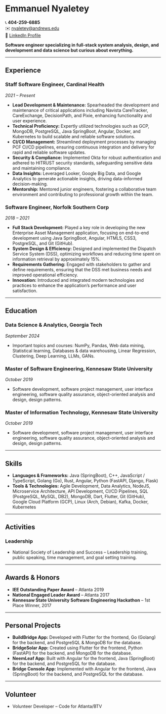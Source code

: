 # Emmanuel Nyaletey

📞 **404-259-6885**  
✉️ [nyaletey@andrews.edu](mailto:nyaletey@andrews.edu)  
🔗 [LinkedIn Profile](http://linkedin.com/in/emmanuel-nyaletey-b3bb3b16a)  

**Software engineer specializing in full-stack system analysis, design, and development and data science but curious about everything.**

---

## Experience

### Staff Software Engineer, Cardinal Health
*2021 – Present*

- **Lead Development & Maintenance:** Spearheaded the development and maintenance of critical applications including Navista CareTracker, CareExchange, DecisionPath, and Pixie, enhancing functionality and user experience.
- **Technical Proficiency:** Expertly utilized technologies such as GCP, MongoDB, PostgreSQL, Java SpringBoot, Angular, Docker, and Kubernetes to build scalable and reliable software solutions.
- **CI/CD Management:** Streamlined deployment processes by managing PCF CI/CD pipelines, ensuring continuous integration and delivery for rapid and reliable software updates.
- **Security & Compliance:** Implemented Okta for robust authentication and adhered to HITRUST security standards, safeguarding sensitive data and maintaining compliance.
- **Data Insights:** Leveraged Looker, Google Big Data, and Google Analytics to generate actionable insights, driving data-informed decision-making.
- **Mentorship:** Mentored junior engineers, fostering a collaborative team environment and contributing to professional growth within the team.

### Software Engineer, Norfolk Southern Corp
*2018 – 2021*

- **Full Stack Development:** Played a key role in developing the new Enterprise Asset Management application, focusing on end-to-end development using Java SpringBoot, Angular, HTML5, CSS3, PostgreSQL, and Git (GitHub).
- **System Design & Efficiency:** Designed and implemented the Dispatch Service System (DSS), optimizing workflows and reducing time spent on information retrieval by approximately 15%.
- **Requirements Gathering:** Engaged with stakeholders to gather and define requirements, ensuring that the DSS met business needs and improved operational efficiency.
- **Innovation:** Introduced and integrated modern technologies and practices to enhance the application’s performance and user satisfaction.

---

## Education

### Data Science & Analytics, Georgia Tech
*September 2024*

- Important topics and courses: NumPy, Pandas, Web data mining, Statistical learning, Databases & data warehousing, Linear Regression, Clustering, Deep Learning, LLMs, GANs.

### Master of Software Engineering, Kennesaw State University
*October 2019*

- Software development, software project management, user interface engineering, software quality assurance, object-oriented analysis and design, design patterns.

### Master of Information Technology, Kennesaw State University
*October 2019*

- Software development, software project management, user interface engineering, software quality assurance, object-oriented analysis and design, design patterns.

---

## Skills

- **Languages & Frameworks:** Java (SpringBoot), C++, JavaScript / TypeScript, Golang (Go), Rust, Angular, Python (FastAPI, Django, Flask)
- **Tools & Technologies:** Agile Development, Data Analytics, NodeJS, Microservice Architecture, API Development, CI/CD Pipelines, SQL (PostgreSQL, MySQL, DB2), MongoDB, Dart, Flutter, Git (GitHub), Google Cloud Platform (GCP), Linux (Arch, Debian), Kafka, Docker, Kubernetes

---

## Activities

### Leadership
- National Society of Leadership and Success – Leadership training, public speaking, time management, and goal setting training.

---

## Awards & Honors

- **IEE Outstanding Paper Award** – Atlanta 2019
- **National Engaged Leader Award** – Atlanta 2017
- **Kennesaw State University Software Engineering Hackathon** – 1st Place Winner, 2017

---

## Personal Projects

- **BuildBridge App:** Developed with Flutter for the frontend, Go (Golang) for the backend, and PostgreSQL & MongoDB for the database.
- **BridgeSolar App:** Created using Flutter for the frontend, Python (FastAPI) for the backend, and MongoDB for the database.
- **NeemLeaf App:** Built with Angular for the frontend, Java (SpringBoot) for the backend, and PostgreSQL for the database.
- **Bridge Console App:** Implemented with Angular for the frontend, Java (SpringBoot) for the backend, and PostgreSQL for the database.

---

## Volunteer

- Volunteer Developer – Code for Atlanta/BTV
